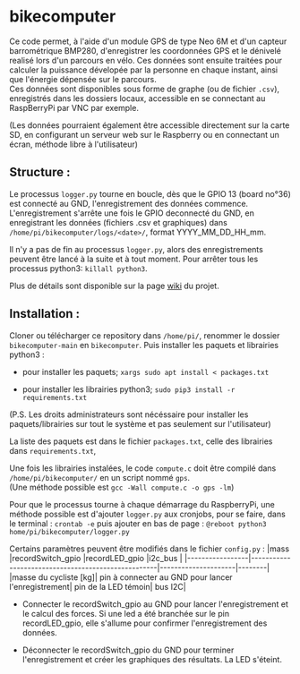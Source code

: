# bikecomputer
Ce code permet, à l'aide d'un module GPS de type Neo 6M et d'un capteur barrométrique BMP280, d'enregistrer les coordonnées GPS et le dénivelé realisé lors d'un parcours en vélo. Ces données sont ensuite traitées pour calculer la puissance dévelopée par la personne en chaque instant, ainsi que l'énergie dépensée sur le parcours. <br />
Ces données sont disponibles sous forme de graphe (ou de fichier `.csv`), enregistrés dans les dossiers locaux, accessible en se connectant au RaspBerryPi par VNC par exemple.

(Les données pourraient également être accessible directement sur la carte SD, en configurant un serveur web sur le Raspberry ou en connectant un écran, méthode libre à l'utilisateur)

## Structure :
Le processus `logger.py` tourne en boucle, dès que le GPIO 13 (board no°36) est connecté au GND, l'enregistrement des données commence. L'enregistrement s'arrête une fois le GPIO deconnecté du GND, en enregistrant les données (fichiers .csv et graphiques) dans `/home/pi/bikecomputer/logs/<date>/`, format YYYY_MM_DD_HH_mm. 

Il n'y a pas de fin au processus `logger.py`, alors des enregistrements peuvent être lancé à la suite et à tout moment.
Pour arrêter tous les processus python3: `killall python3`.

Plus de détails sont disponible sur la page [wiki](https://github.com/Leowrin/bikecomputer/wiki#principe-g%C3%A9n%C3%A9ral) du projet.

## Installation :
Cloner ou télécharger ce repository dans `/home/pi/`, renommer le dossier `bikecomputer-main` en `bikecomputer`. Puis installer les paquets et librairies python3 :

- pour installer les paquets; `xargs sudo apt install < packages.txt`

- pour installer les librairies python3; `sudo pip3 install -r requirements.txt`

(P.S. Les droits administrateurs sont nécéssaire pour installer les paquets/librairies sur tout le système et pas seulement sur l'utilisateur)

La liste des paquets est dans le fichier `packages.txt`, celle des librairies dans `requirements.txt`,



Une fois les librairies instalées, le code `compute.c` doit être compilé dans `/home/pi/bikecomputer/` en un script nommé `gps`.
<br />(Une méthode possible est `gcc -Wall compute.c -o gps -lm`)

Pour que le processus tourne à chaque démarrage du RaspberryPi, une méthode possible est d'ajouter `logger.py` aux cronjobs, pour se faire,
dans le terminal :
`crontab -e`
puis ajouter en bas de page :
`@reboot python3 home/pi/bikecomputer/logger.py`

Certains paramètres peuvent être modifiés dans le fichier `config.py` :
|mass             |recordSwitch_gpio                                   |recordLED_gpio       |i2c_bus |
|-----------------|----------------------------------------------------|---------------------|--------|
|masse du cycliste [kg]| pin à connecter au GND pour lancer l'enregistrement| pin de la LED témoin| bus I2C|

  
- Connecter le recordSwitch_gpio au GND pour lancer l'enregistrement et le calcul des forces. Si une led a été branchée sur le pin recordLED_gpio, elle s'allume pour confirmer l'enregistrement des données.
  
- Déconnecter le recordSwitch_gpio du GND pour terminer l'enregistrement et créer les graphiques des résultats. La LED s'éteint.




